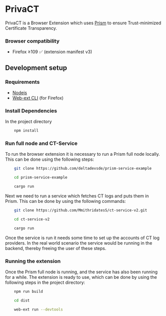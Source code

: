# PrivaCT

PrivaCT is a Browser Extension which uses [Prism](https://www.prism.rs) to ensure Trust-minimized Certificate Transparency.

### Browser compatibility
- Firefox ≥109 ✅ (extension manifest v3)

## Development setup

### Requirements
- [Nodejs][nodejs]
- [Web-ext CLI][webext] (for Firefox)

### Install Dependencies
In the project directory
```sh
    npm install
```

### Run full node and CT-Service

To run the browser extension it is necessary to run a Prism full node locally. This can be done using the following steps:

```sh
    git clone https://github.com/deltadevsde/prism-service-example
```
```sh
    cd prism-service-example
```
```sh
    cargo run
```

Next we need to run a service which fetches CT logs and puts them in Prism. This can be done by using the following commands:

```sh
    git clone https://github.com/MmithridatesS/ct-service-v2.git
```
```sh
    cd ct-service-v2
```
```sh
    cargo run
```

Once the service is run it needs some time to set up the accounts of CT log providers. In the real world scenario the service 
would be running in the backend, thereby freeing the user of these steps. 
    

### Running the extension
Once the Prism full node is running, and the service has also been running for a while. The extension is ready to use,
which can be done by using the following steps in the project directory:

```sh
    npm run build
```
```sh
    cd dist
```
```sh
    web-ext run --devtools
```

[nodejs]: https://nodejs.org/
[webext]: https://github.com/mozilla/web-ext/

